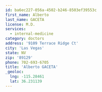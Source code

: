 ```yaml
---
id: ba6ec227-056a-4502-b246-8503ef39553c
first_name: Alberto
last_name: GACETA
license: M.D.
services:
  - internal-medicine
category: doctors
address: '9109 Terrace Ridge Ct'
city: 'Las Vegas'
state: NV
zip: '89129'
phone: 702-693-6705
title: 'Alberto GACETA'
_geoloc:
  lng: -115.28461
  lat: 36.231139
---
```


